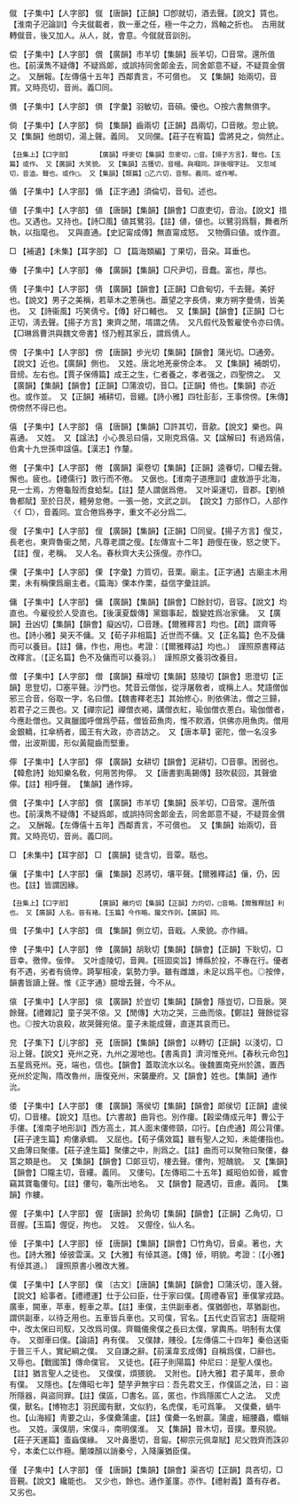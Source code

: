 <!-- { "loadSidebar": true } -->
僦	【子集中】【人字部】	僦	【唐韻】【正韻】□卽就切，酒去聲。【說文】賃也。【淮南子汜論訓】今夫僦載者，救一車之任，極一牛之力，爲軸之折也。　古用就轉僦音，後又加人。从人，就，會意。今僦就音訓別。

偿	【子集中】【人字部】	償	【廣韻】市羊切【集韻】辰羊切，□音常。還所值也。【前漢雋不疑傳】不疑爲郞，或誤持同舍郞金去，同舍郞意不疑，不疑買金償之。　又酬報。【左傳僖十五年】西鄰責言，不可償也。　又【集韻】始兩切，音賞。又時亮切，音尚。義□同。

傊	【子集中】【人字部】	傊	【字彙】羽敏切，音磒。優也。○按六書無傊字。

倘	【子集中】【人字部】	倘	【集韻】齒兩切【正韻】昌兩切，□音敞。忽止貌。　又【集韻】他朗切，湯上聲。義同。　又同儻。【莊子在宥篇】雲將見之，倘然止。

	【丑集上】【口字部】		【廣韻】呼麥切【集韻】忽麥切，□音。【揚子方言】，聲也。【玉篇】或作。　又【廣韻】大笑貌。　又【集韻】古獲切，音幗。與嘓同。詳後嘓字註。　又忽域切，音洫。聲也。或作□。　又【集韻】【類篇】□乙六切，音郁。義同。或作喐。

偱	【子集中】【人字部】	偱	【正字通】須倫切，音旬。述也。

値	【子集中】【人字部】	値	【唐韻】【集韻】【韻會】□直吏切，音治。【說文】措也。又遇也。又持也。【詩□風】値其鷺羽。【註】値，値也。以鷺羽爲翳，舞者所執，以指麾也。　又與直通。【史記甯成傳】無直甯成怒。　又物價曰値。或作直。

□	【補遺】【未集】【耳字部】	□	【篇海類編】丁果切，音朶。耳垂也。

偆	【子集中】【人字部】	偆	【廣韻】【集韻】□尺尹切，音蠢。富也，厚也。

倩	【子集中】【人字部】	倩	【廣韻】【韻會】【正韻】□倉甸切，千去聲。美好也。【說文】男子之美稱，若草木之蔥蒨也。蕭望之字長倩，東方朔字曼倩，皆美也。　又【詩衞風】巧笑倩兮。【傳】好口輔也。　又【集韻】【韻會】【正韻】□七正切，淸去聲。【揚子方言】東齊之閒，壻謂之倩。　又凡假代及暫雇使令亦曰倩。【□琳爲曹洪與魏文帝書】怪乃輕其家丘，謂爲倩人。

傍	【子集中】【人字部】	傍	【唐韻】步光切【集韻】【韻會】蒲光切。□通旁。【說文】近也。【廣韻】側也。　又姓。唐北地羌豪傍企本。　又【集韻】補朗切，音縍。左右也。【賈子保傅篇】成王之生，仁者養之，孝者强之，四聖傍之。　又【廣韻】【集韻】【韻會】【正韻】□蒲浪切，音□。【正韻】倚也。【集韻】亦近也。或作並。　又【正韻】補耕切，音綳。【詩小雅】四牡彭彭，王事傍傍。【朱傳】傍傍然不得已也。

僖	【子集中】【人字部】	僖	【唐韻】【集韻】□許其切，音歖。【說文】樂也。與喜通。　又姓。　又【諡法】小心畏忌曰僖，又剛克爲僖。又【諡解曰】有過爲僖，伯禽十九世孫申諡僖。【漢志】作釐。

倦	【子集中】【人字部】	倦	【廣韻】渠卷切【集韻】【正韻】逵眷切，□權去聲。懈也。疲也。【禮儒行】敦行而不倦。　又倨也。【淮南子道應訓】盧敖游乎北海，見一士焉，方倦龜殼而食蛤梨。【註】楚人謂倨爲倦。　又叶渠運切，音郡。【劉楨魯都賦】至於日昃，體勞怠倦。一張一弛，文武之訓。　【說文】力部作□，人部作〈亻□〉，音義同。宜合倦爲券字，重文不必分爲二。

傁	【子集中】【人字部】	傁	【廣韻】【集韻】【正韻】□同叟。【揚子方言】傁艾，長老也，東齊魯衞之閒，凡尊老謂之傁。【左傳宣十二年】趙傁在後，怒之使下。【註】傁，老稱。　又人名。春秋齊大夫公孫傁。亦作□。

傈	【子集中】【人字部】	傈	【字彙】力質切，音栗。廟主。【正字通】古廟主木用栗，未有稱傈爲廟主者。《篇海》傈本作栗，益信字彙註誤。

傭	【子集中】【人字部】	傭	【廣韻】【集韻】【韻會】□餘封切，音容。【說文】均直也。今雇役於人受直也。【後漢夏馥傳】黨錮事起，馥變姓爲冶家傭。　又【廣韻】丑凶切【集韻】【韻會】癡凶切，□音踵。【爾雅釋言】均也。【疏】謂齊等也。【詩小雅】昊天不傭。又【荀子非相篇】近世而不傭。又【正名篇】色不及傭而可以養目。【註】傭，作也，用也。考證：〔【爾雅釋詁】均也。〕　謹照原書釋詁改釋言。〔【正名篇】色不及傭而可以養羽。〕　謹照原文養羽改養目。 

僧	【子集中】【人字部】	僧	【廣韻】蘇增切【集韻】慈陵切【韻會】思澄切【正韻】思登切，□塞平聲。沙門也。梵音云僧伽，從浮屠敎者，或稱上人。梵語僧伽邪三合音，俗取一字，名曰僧。【魏書釋老志】其始修心，則依佛法，僧之三歸，若君子之三畏也。又【禪宗記】禪僧衣褐，講僧衣紅，瑜伽僧衣蔥白。瑜伽僧者，今應赴僧也。又眞臘國呼僧爲苧菇，僧皆茹魚肉，惟不飮酒，供佛亦用魚肉。僧用金銀轎，扛傘柄者，國王有大政，亦咨訪之。　又【唐本草】密陀，僧一名沒多僧，出波斯國，形似黃龍齒而堅重。

儜	【子集中】【人字部】	儜	【廣韻】女耕切【韻會】泥耕切，□音薴。困弱也。【韓愈詩】始知樂名敎，何用苦拘儜。　又【唐書劉禹錫傳】鼓吹裴回，其聲傖儜。【註】相呼聲。　【集韻】通作嬣。

償	【子集中】【人字部】	償	【廣韻】市羊切【集韻】辰羊切，□音常。還所值也。【前漢雋不疑傳】不疑爲郞，或誤持同舍郞金去，同舍郞意不疑，不疑買金償之。　又酬報。【左傳僖十五年】西鄰責言，不可償也。　又【集韻】始兩切，音賞。又時亮切，音尚。義□同。

□	【未集中】【耳字部】	□	【廣韻】徒含切，音覃。聒也。

儴	【子集中】【人字部】	儴	【集韻】忍將切，壤平聲。【爾雅釋詁】儴，仍，因也。【註】皆謂因緣。

	【丑集上】【口字部】		【廣韻】離灼切【集韻】【正韻】力灼切，□音略。【爾雅釋詁】利也。　又【廣韻】人名。晉有褚。【玉篇】今作略。籀文作剠。【廣韻】同。

偮	【子集中】【人字部】	偮	【集韻】側立切，音戢。人衆貌。亦作緝。

倖	【子集中】【人字部】	倖	【廣韻】胡耿切【集韻】【韻會】【正韻】下耿切，□音幸。徼倖。佞倖。　又叶虛陵切，音興。【班固奕旨】博縣於投，不專在行。優者有不遇，劣者有僥倖。踦挐相凌，氣勢力爭。雖有雌雄，未足以爲平也。◎按倖，韻書皆讀上聲。惟《正字通》臆增去聲，今不从。

偯	【子集中】【人字部】	偯	【廣韻】於豈切【集韻】【韻會】隱豈切，□音扆。哭餘聲。【禮雜記】童子哭不偯。又【閒傳】大功之哭，三曲而偯。【鄭註】聲餘從容也。◎按大功哀殺，故哭聲宛偯。童子未能成聲，直遂其哀而已。

兖	【子集下】【儿字部】	兗	【唐韻】【集韻】【韻會】以轉切【正韻】以淺切，□沿上聲。【說文】兗州之兗，九州之渥地也。【書禹貢】濟河惟兗州。【春秋元命包】五星爲兗州。兗，端也，信也。【韻會】蓋取流水以名。後魏置南兗州於譙，置西兗州於定陶，隋改魯州，唐復兗州，宋襲慶府。又【韻會】姓也。【集韻】通作沇。

偻	【子集中】【人字部】	僂	【廣韻】落侯切【集韻】【韻會】郞侯切【正韻】盧侯切，□音樓。【說文】尫也。【六書故】曲背也。別作瘻。【穀梁傳成元年】曹公于手僂。【淮南子地形訓】西方高土，其人面末僂修頸，卬行。【白虎通】周公背僂。【莊子達生篇】痀僂承蜩。　又屈也。【荀子儒效篇】雖有聖人之知，未能僂指也。　又曲薄曰聚僂。【莊子達生篇】聚僂之中，則爲之。【註】曲而可以聚物曰聚僂，畚筥之類是也。　又【集韻】【韻會】□郞豆切，樓去聲。僂佝，短醜貌。　又【集韻】【韻會】□隴主切，音縷。義同。　又僂句。【左傳昭二十五年】臧昭伯如晉，臧會竊其寶龜僂句。【註】僂句，龜所出地名。　又【韻會】龍遇切，音慮。義同。　【集韻】作軁。

偓	【子集中】【人字部】	偓	【唐韻】於角切【集韻】【韻會】【正韻】乙角切，□音握。【玉篇】偓促，拘也。　又姓。　又偓佺，仙人名。

倬	【子集中】【人字部】	倬	【唐韻】【集韻】【韻會】□竹角切，音桌。著也，大也。【詩大雅】倬彼雲漢。又【大雅】有倬其道。【傳】倬，明貌。考證：〔【小雅】有倬其道。〕　謹照原書小雅改大雅。 

僕	【子集中】【人字部】	僕	〔古文〕【唐韻】【集韻】【韻會】□蒲沃切，蓬入聲。【說文】給事者。【禮禮運】仕于公曰臣，仕于家曰僕。【周禮春官】車僕掌戎路。廣車，闕車，苹車，輕車之萃。【註】車僕，主供副車者。僕猶御也，萃猶副也。謂供副車，以待乏用也。五車皆兵車也。又司僕，官名。【五代史百官志】唐龍朔中，改太保曰司馭，又改爲司僕。齊職儀衆僕之長曰太僕，掌輿馬。明制有太僕寺。　又御車曰僕。【論語】冉有僕。　又僕隷，賤役。【左傳僖二十四年】秦伯送衞于晉三千人，實紀綱之僕。　又自謙之辭。【前漢韋玄成傳】自稱爲僕，□辭也。　又辱也。【戰國策】傳命僕官。　又徒也。【莊子則陽篇】仲尼曰：是聖人僕也。【註】猶言聖人之徒也。　又僕僕，煩猥貌。　又附也。【詩大雅】君子萬年，景命有僕。　又隱也。【左傳昭七年】楚芋尹無宇曰：吾先君文王，作僕區之法，曰：盜所隱器，與盜同罪。【註】僕區，□書名。區，匿也，作爲隱匿亡人之法。　又虎僕，獸名。【博物志】羽民國有獸，文似豹，名虎僕，毛可爲筆。　又僕纍，蝸牛也。【山海經】靑要之山，多僕纍蒲盧。【註】僕纍一名蚹贏。蒲盧，細腰蟲，蠮螉也。　又姓。漢僕朋，宋僕斗，南明僕淮。　又【集韻】普木切，音撲。羣飛貌。【莊子天運篇】蚉蝱僕緣。　又叶鼻墨切，音匐。【柳宗元佩韋賦】尼父戮齊而誅卯兮，本柔仁以作極。蘭竦顏以誚秦兮，入降廉猶臣僕。

僅	【子集中】【人字部】	僅	【唐韻】【集韻】【韻會】渠吝切【正韻】具吝切，□音覲。【說文】纔能也。　又少也，餘也。通作堇廑。亦作。【禮射義】蓋有存者。　又劣也。

